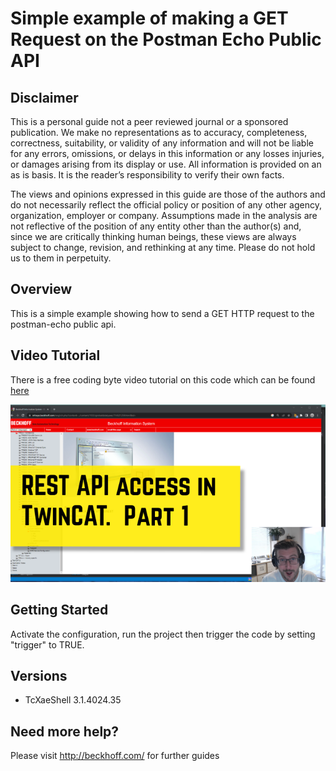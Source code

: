 # Simple example of making a GET Request on the Postman Echo Public API

## Disclaimer
This is a personal guide not a peer reviewed journal or a sponsored publication. We make
no representations as to accuracy, completeness, correctness, suitability, or validity of any
information and will not be liable for any errors, omissions, or delays in this information or any
losses injuries, or damages arising from its display or use. All information is provided on an as
is basis. It is the reader’s responsibility to verify their own facts.

The views and opinions expressed in this guide are those of the authors and do not
necessarily reflect the official policy or position of any other agency, organization, employer or
company. Assumptions made in the analysis are not reflective of the position of any entity
other than the author(s) and, since we are critically thinking human beings, these views are
always subject to change, revision, and rethinking at any time. Please do not hold us to them
in perpetuity.

## Overview 
This is a simple example showing how to send a GET HTTP request to the postman-echo public api.    

## Video Tutorial
There is a free coding byte video tutorial on this code which can be found [here](https://codingbytes.teachable.com/p/codingbytes_twincat3)

[![image](./docs/Images/CodingBytes.png)](https://codingbytes.teachable.com/p/codingbytes_twincat3)

## Getting Started
Activate the configuration, run the project then trigger the code by setting "trigger" to TRUE.

## Versions
* TcXaeShell 3.1.4024.35

## Need more help?
Please visit http://beckhoff.com/ for further guides
